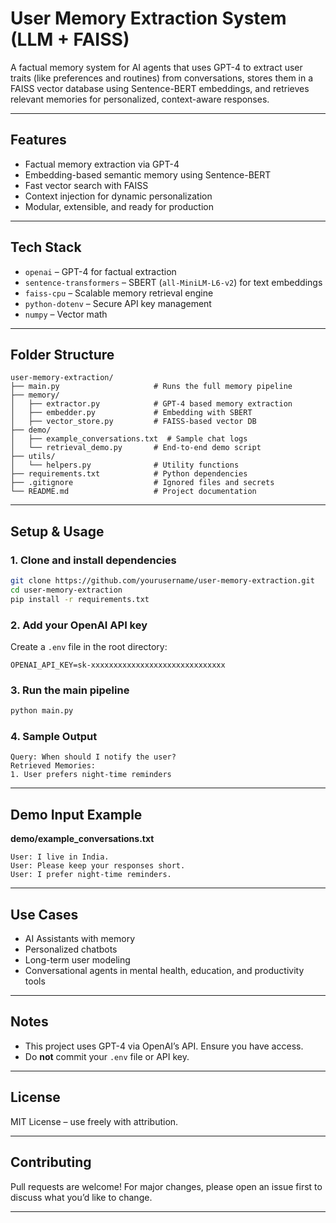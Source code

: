 # User Memory Extraction System (LLM + FAISS)

A factual memory system for AI agents that uses GPT-4 to extract user traits (like preferences and routines) from conversations, stores them in a FAISS vector database using Sentence-BERT embeddings, and retrieves relevant memories for personalized, context-aware responses.

---

## Features

- Factual memory extraction via GPT-4
- Embedding-based semantic memory using Sentence-BERT
- Fast vector search with FAISS
- Context injection for dynamic personalization
- Modular, extensible, and ready for production

---

## Tech Stack

- `openai` – GPT-4 for factual extraction
- `sentence-transformers` – SBERT (`all-MiniLM-L6-v2`) for text embeddings
- `faiss-cpu` – Scalable memory retrieval engine
- `python-dotenv` – Secure API key management
- `numpy` – Vector math

---

## Folder Structure

```
user-memory-extraction/
├── main.py                     # Runs the full memory pipeline
├── memory/
│   ├── extractor.py            # GPT-4 based memory extraction
│   ├── embedder.py             # Embedding with SBERT
│   ├── vector_store.py         # FAISS-based vector DB
├── demo/
│   ├── example_conversations.txt  # Sample chat logs
│   └── retrieval_demo.py       # End-to-end demo script
├── utils/
│   └── helpers.py              # Utility functions
├── requirements.txt            # Python dependencies
├── .gitignore                  # Ignored files and secrets
└── README.md                   # Project documentation
```

---

##  Setup & Usage

### 1. Clone and install dependencies
```bash
git clone https://github.com/yourusername/user-memory-extraction.git
cd user-memory-extraction
pip install -r requirements.txt
```

### 2. Add your OpenAI API key
Create a `.env` file in the root directory:
```
OPENAI_API_KEY=sk-xxxxxxxxxxxxxxxxxxxxxxxxxxxxxx
```

### 3. Run the main pipeline
```bash
python main.py
```

### 4. Sample Output

```
Query: When should I notify the user?
Retrieved Memories:
1. User prefers night-time reminders
```

---

## Demo Input Example

**demo/example_conversations.txt**
```
User: I live in India.
User: Please keep your responses short.
User: I prefer night-time reminders.
```

---

## Use Cases

- AI Assistants with memory
- Personalized chatbots
- Long-term user modeling
- Conversational agents in mental health, education, and productivity tools

---

## Notes

- This project uses GPT-4 via OpenAI’s API. Ensure you have access.
- Do **not** commit your `.env` file or API key.

---

## License

MIT License – use freely with attribution.

---

## Contributing

Pull requests are welcome! For major changes, please open an issue first to discuss what you’d like to change.

---

